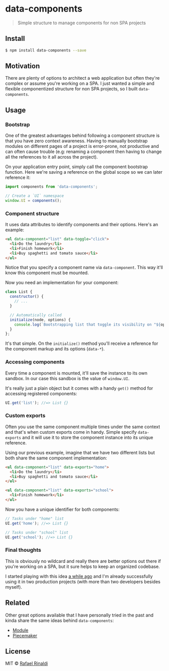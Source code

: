 # data-components

> Simple structure to manage components for non SPA projects

## Install

```sh
$ npm install data-components --save
```

## Motivation

There are plenty of options to architect a web application but often they're complex or assume you're working on a SPA.
I just wanted a simple and flexible componentized structure for non SPA projects, so I built `data-components`.

## Usage

### Bootstrap

One of the greatest advantages behind following a component structure is that you have zero context awareness. Having to manually bootstrap modules on different pages of a project is error-prone, not productive and can often cause trouble (e.g: renaming a component then having to change all the references to it all across the project).

On your application entry point, simply call the component bootstrap function. Here we're saving a reference on the global scope so we can later reference it:

```js
import components from 'data-components';

// Create a `UI` namespace
window.UI = components();
```

### Component structure

It uses data attributes to identify components and their options. Here's an example:

```html
<ul data-component="list" data-toggle="click">
  <li>Do the laundry</li>
  <li>Finish homework</li>
  <li>Buy spaghetti and tomato sauce</li>
</ul>
```

Notice that you specify a component name via `data-component`. This way it'll know this component must be mounted.

Now you need an implementation for your component:

```js
class List {
  constructor() {
    // ...
  }

  // Automatically called
  initialize(node, options) {
    console.log(`Bootstrapping list that toggle its visibility on "${options.toggle}" event`);
  }
};
```

It's that simple. On the `initialize()` method you'll receive a reference for the component markup and its options (`data-*`).

### Accessing components

Every time a component is mounted, it'll save the instance to its own sandbox. In our case this sandbox is the value of `window.UI`.

It's really just a plain object but it comes with a handy `get()` method for accessing registered components:

```js
UI.get('list'); //=> List {}
```

### Custom exports

Often you use the same component multiple times under the same context and that's when custom exports come in handy. Simple specify `data-exports` and it will use it to store the component instance into its unique reference.

Using our previous example, imagine that we have two different lists but both share the same component implementation:

```html
<ul data-component="list" data-exports="home">
  <li>Do the laundry</li>
  <li>Buy spaghetti and tomato sauce</li>
</ul>

<ul data-component="list" data-exports="school">
  <li>Finish homework</li>
</ul>
```

Now you have a unique identifier for both components:

```js
// Tasks under "home" list
UI.get('home'); //=> List {}

// Tasks under "school" list
UI.get('school'); //=> List {}
```

### Final thoughts

This is obviously no wildcard and really there are better options out there if you're working on a SPA, but it sure helps to keep an organized codebase.

I started playing with this idea [a while ago](https://gist.github.com/rafaelrinaldi/cf0c3851070cd935ef55) and I'm already successfully using it in two production projects (with more than two developers besides myself).

## Related

Other great options available that I have personally tried in the past and kinda share the same ideas behind `data-components`:

* [Module](https://github.com/fnando/module)
* [Piecemaker](https://github.com/jcemer/piecemaker)

## License

MIT © [Rafael Rinaldi](http://rinaldi.io)

